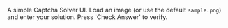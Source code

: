 A simple Captcha Solver UI. Load an image (or use the default `sample.png`) and enter your solution.  Press 'Check Answer' to verify.